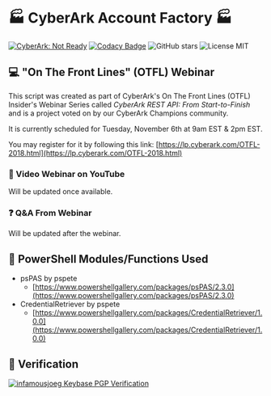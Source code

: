 # :factory: CyberArk Account Factory :factory: 

[![CyberArk: Not Ready](https://img.shields.io/badge/CyberArk-Not%20Ready-blue.svg)](https://cyberark.com) 
[![Codacy Badge](https://api.codacy.com/project/badge/Grade/498767efe6b44a3c869c9ebf5c7f4525)](https://www.codacy.com/app/infamousjoeg/cyberark-account-factory?utm_source=github.com&amp;utm_medium=referral&amp;utm_content=infamousjoeg/cyberark-account-factory&amp;utm_campaign=Badge_Grade) 
![GitHub stars](https://badgen.net/github/stars/infamousjoeg/cyberark-account-factory) ![License MIT](https://badgen.net/github/license/infamousjoeg/cyberark-account-factory)

## :computer: "On The Front Lines" (OTFL) Webinar

This script was created as part of CyberArk's On The Front Lines (OTFL) Insider's Webinar Series called _CyberArk REST API: From Start-to-Finish_ and is a project voted on by our CyberArk Champions community.

It is currently scheduled for Tuesday, November 6th at 9am EST & 2pm EST.

You may register for it by following this link: [https://lp.cyberark.com/OTFL-2018.html](https://lp.cyberark.com/OTFL-2018.html)

### :movie_camera: Video Webinar on YouTube

Will be updated once available.

### :question: Q&A From Webinar

Will be updated after the webinar.

## :robot: PowerShell Modules/Functions Used

* psPAS by pspete
  * [https://www.powershellgallery.com/packages/psPAS/2.3.0](https://www.powershellgallery.com/packages/psPAS/2.3.0)
* CredentialRetriever by pspete
  * [https://www.powershellgallery.com/packages/CredentialRetriever/1.0.0](https://www.powershellgallery.com/packages/CredentialRetriever/1.0.0)

## :key: Verification

[![infamousjoeg Keybase PGP Verification](https://badgen.net/keybase/pgp/infamousjoeg)](https://keybase.io/infamousjoeg)